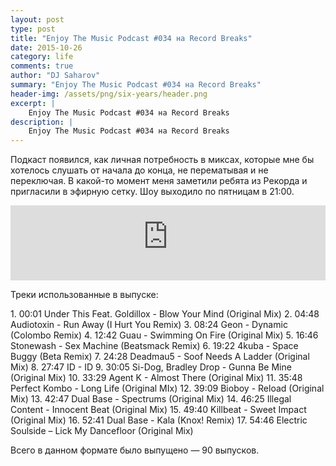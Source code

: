 ```yaml
---
layout: post
type: post
title: "Enjoy The Music Podcast #034 на Record Breaks"
date: 2015-10-26
category: life
comments: true
author: "DJ Saharov"
summary: "Enjoy The Music Podcast #034 на Record Breaks"
header-img: /assets/png/six-years/header.png
excerpt: |
    Enjoy The Music Podcast #034 на Record Breaks
description: |
    Enjoy The Music Podcast #034 на Record Breaks
---
```


<p>
<span class="firstcharacter">П</span>одкаст появился, как личная потребность в миксах, которые мне бы хотелось слушать от начала до конца, не перематывая и не переключая. В какой-то момент меня заметили ребята из Рекорда и пригласили в эфирную сетку. Шоу выходило по пятницам в 21:00.
</p>

<iframe width="100%" height="120" src="https://player-widget.mixcloud.com/widget/iframe/?hide_cover=1&feed=%2Fdjsaharovofficial%2Fenjoy-the-music-podcast-034%2F" frameborder="0" allow="encrypted-media; fullscreen; autoplay; idle-detection; speaker-selection; web-share;" ></iframe>

<p>Треки использованные в выпуске:</p>
1. 00:01 Under This Feat. Goldillox - Blow Your Mind (Original Mix)
2. 04:48 Audiotoxin - Run Away (I Hurt You Remix)
3. 08:24 Geon - Dynamic (Colombo Remix)
4. 12:42 Guau - Swimming On Fire (Original Mix)
5. 16:46 Stonewash - Sex Machine (Beatsmack Remix)
6. 19:22 4kuba - Space Buggy (Beta Remix)
7. 24:28 Deadmau5 - Soof Needs A Ladder (Original Mix)
8. 27:47 ID - ID
9. 30:05 Si-Dog, Bradley Drop - Gunna Be Mine (Original Mix)
10. 33:29 Agent K - Almost There (Original Mix)
11. 35:48 Perfect Kombo - Long Life (Original MIx)
12. 39:09 Bioboy - Reload (Original Mix)
13. 42:47 Dual Base - Spectrums (Original Mix)
14. 46:25 Illegal Content - Innocent Beat (Original Mix)
15. 49:40 Killbeat - Sweet Impact (Original Mix)
16. 52:41 Dual Base - Kala (Knox! Remix)
17. 54:46 Electric Soulside – Lick My Dancefloor (Original Mix)

<p>Всего в данном формате было выпущено &mdash; 90 выпусков.</p>